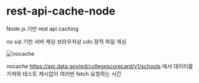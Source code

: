 # rest-api-cache-node
Node js 기반 rest api caching

no sql 기반 서버 캐싱
브라우저상 cdn 정적 파일 캐싱


![nocache](https://user-images.githubusercontent.com/33460988/48134023-04710b80-e2dc-11e8-92c1-586848ed265a.png)

nocache  https://api.data.gov/ed/collegescorecard/v1/schools
에서 데이터를 가져와 테스트 
캐시없이 여러번 fetch 요청하는 시간
